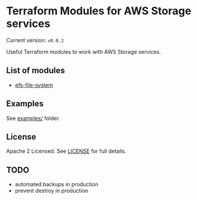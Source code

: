 # Terraform Modules for AWS Storage services

Current version: `v0.0.2`

Useful Terraform modules to work with AWS Storage services.


## List of modules

* [efs-file-system](modules/efs-file-system/README.md)


## Examples

See [examples/](examples/) folder.


## License

Apache 2 Licensed. See [LICENSE](LICENSE) for full details.


## TODO

  * automated backups in production
  * prevent destroy in production
